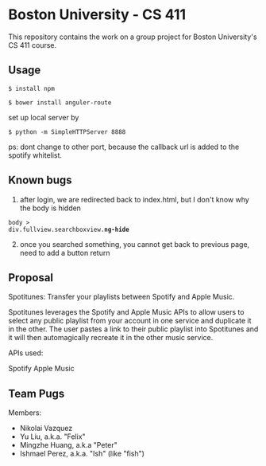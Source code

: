 # Boston University - CS 411

This repository contains the work on a group project for Boston University's
CS 411 course.

## Usage

    $ install npm

    $ bower install anguler-route

set up local server by

    $ python -m SimpleHTTPServer 8888
  
ps: dont change to other port, because the callback url is added to the spotify whitelist.

## Known bugs

1. after login, we are redirected back to index.html, but I don't know why the body is hidden

<code>body > div.fullview.searchboxview.<strong>ng-hide</strong></code>

2. once you searched something, you cannot get back to previous page, need to add a button return



## Proposal

Spotitunes: Transfer your playlists between Spotify and Apple Music.

Spotitunes leverages the Spotify and Apple Music APIs to allow users to select any public playlist from your account in one service and duplicate it in the other. The user pastes a link to their public playlist into Spotitunes and it will then automagically recreate it in the other music service.

APIs used:

Spotify
Apple Music



## Team Pugs

Members:
- Nikolai Vazquez
- Yu Liu, a.k.a. "Felix"
- Mingzhe Huang, a.k.a "Peter"
- Ishmael Perez, a.k.a. "Ish" (like "fish")

